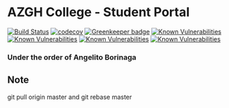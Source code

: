 # AZGH College - Student Portal

[![Build Status](https://travis-ci.org/larongbingo/AZGH-College-Public-Portal.svg?branch=master)](https://travis-ci.org/larongbingo/AZGH-College-Public-Portal)
[![codecov](https://codecov.io/gh/larongbingo/AZGH-College-Public-Portal/branch/master/graph/badge.svg)](https://codecov.io/gh/larongbingo/AZGH-College-Public-Portal)
[![Greenkeeper badge](https://badges.greenkeeper.io/larongbingo/AZGH-College-Public-Portal.svg)](https://greenkeeper.io/)
[![Known Vulnerabilities](https://snyk.io/test/github/larongbingo/AZGH-College-Public-Portal/badge.svg?targetFile=student%2Fbackend%2Fpackage.json)](https://snyk.io/test/github/larongbingo/AZGH-College-Public-Portal?targetFile=student%2Fbackend%2Fpackage.json)
[![Known Vulnerabilities](https://snyk.io/test/github/larongbingo/AZGH-College-Public-Portal/badge.svg?targetFile=student%2Ffrontend%2Fpackage.json)](https://snyk.io/test/github/larongbingo/AZGH-College-Public-Portal?targetFile=student%2Ffrontend%2Fpackage.json)
[![Known Vulnerabilities](https://snyk.io/test/github/larongbingo/AZGH-College-Public-Portal/badge.svg?targetFile=admin%2Fbackend%2Fpackage.json)](https://snyk.io/test/github/larongbingo/AZGH-College-Public-Portal?targetFile=admin%2Fbackend%2Fpackage.json)
[![Known Vulnerabilities](https://snyk.io/test/github/larongbingo/AZGH-College-Public-Portal/badge.svg?targetFile=admin%2Ffrontend%2Fpackage.json)](https://snyk.io/test/github/larongbingo/AZGH-College-Public-Portal?targetFile=admin%2Ffrontend%2Fpackage.json)

### Under the order of Angelito Borinaga

## Note
git pull origin master and git rebase master
